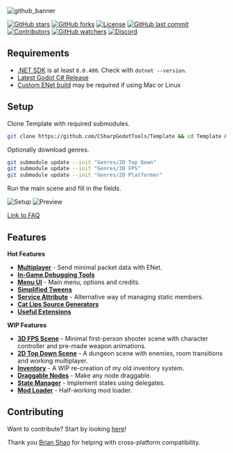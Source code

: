 ![github_banner](https://github.com/user-attachments/assets/46eb7938-3a35-4fd0-a7fd-4c045696ee6a)

[![GitHub stars](https://img.shields.io/github/stars/ValksGodotTools/Template?style=flat&labelColor=1a1a1a&color=3399FF)](https://github.com/ValksGodotTools/Template/stargazers)
[![GitHub forks](https://img.shields.io/github/forks/ValksGodotTools/Template?style=flat&labelColor=1a1a1a&color=3399FF)](https://github.com/ValksGodotTools/Template/network)
[![License](https://img.shields.io/github/license/ValksGodotTools/Template?style=flat&labelColor=1a1a1a&color=3399FF)](https://github.com/ValksGodotTools/Template/blob/main/LICENSE)
[![GitHub last commit](https://img.shields.io/github/last-commit/ValksGodotTools/Template?style=flat&labelColor=1a1a1a&color=3399FF)](https://github.com/ValksGodotTools/Template/commits/main)
[![Contributors](https://img.shields.io/github/contributors/ValksGodotTools/Template?style=flat&labelColor=1a1a1a&color=3399FF)](https://github.com/ValksGodotTools/Template/graphs/contributors)
[![GitHub watchers](https://img.shields.io/github/watchers/ValksGodotTools/Template?style=flat&labelColor=1a1a1a&color=3399FF)](https://github.com/ValksGodotTools/Template/watchers)
[![Discord](https://img.shields.io/discord/955956101554266132?label=discord&style=flat&color=3399FF&labelColor=1a1a1a)](https://discord.gg/j8HQZZ76r8)

## Requirements
- [.NET SDK](https://dotnet.microsoft.com/download) is at least `8.0.400`. Check with `dotnet --version`.
- [Latest Godot C# Release](https://godotengine.org/)
- [Custom ENet build](https://github.com/CSharpGodotTools/Template/wiki/Custom-ENet-Builds) may be required if using Mac or Linux

## Setup
Clone Template with required submodules.
```bash
git clone https://github.com/CSharpGodotTools/Template && cd Template && git submodule update --init addons/Framework addons/imgui-godot
```

Optionally download genres.
```bash
git submodule update --init "Genres/2D Top Down"
git submodule update --init "Genres/3D FPS"
git submodule update --init "Genres/2D Platformer"
```

Run the main scene and fill in the fields.

![Setup](https://github.com/user-attachments/assets/c924041f-b4d9-48bc-89ae-f7be01305f3e)
![Preview](https://github.com/user-attachments/assets/1d3eb4ee-eb60-49d2-96e8-fb132e02fb6b)

[Link to FAQ](https://github.com/CSharpGodotTools/Template/wiki/FAQ)  

## Features
**Hot Features**
- **[Multiplayer](https://github.com/CSharpGodotTools/Template/wiki/Multiplayer)** - Send minimal packet data with ENet.
- **[In-Game Debugging Tools](https://github.com/CSharpGodotTools/Template/wiki/In%E2%80%90Game-Debugging)**
- **[Menu UI](https://github.com/CSharpGodotTools/Template/wiki/Menu-UI)** - Main menu, options and credits.
- **[Simplified Tweens](https://github.com/CSharpGodotTools/Template/wiki/Simplified-Tweens)**
- **[Service Attribute](https://github.com/CSharpGodotTools/Template/wiki/Services)** - Alternative way of managing static members.
- **[Cat Lips Source Generators](https://github.com/CSharpGodotTools/Template/wiki/Source-Generators)**
- **[Useful Extensions](https://github.com/CSharpGodotTools/Template/wiki/Extensions)**

**WIP Features**
- **[3D FPS Scene](https://github.com/CSharpGodotTools/Template/wiki/3D-FPS)** - Minimal first-person shooter scene with character controller and pre-made weapon animations.
- **[2D Top Down Scene](https://github.com/CSharpGodotTools/Template/wiki/2D-Top-Down)** - A dungeon scene with enemies, room transitions and working multiplayer.
- **[Inventory](https://github.com/CSharpGodotTools/Template/wiki/Inventory)** - A WIP re-creation of my old inventory system.
- **[Draggable Nodes](https://github.com/CSharpGodotTools/Template/wiki/Draggable-Nodes)** - Make any node draggable.
- **[State Manager](https://github.com/CSharpGodotTools/Template/wiki/State-Manager)** - Implement states using delegates.
- **[Mod Loader](https://github.com/CSharpGodotTools/Template/wiki/Mod-Loader)** - Half-working mod loader.

## Contributing

Want to contribute? Start by looking [here](https://github.com/CSharpGodotTools/Template/wiki/Contributing)!

Thank you [Brian Shao](https://github.com/cydq) for helping with cross-platform compatibility.
